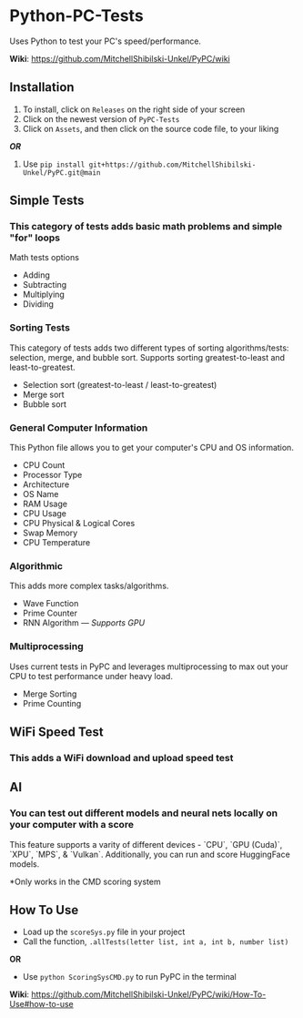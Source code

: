 # Python-PC-Tests
Uses Python to test your PC's speed/performance. 

**Wiki**: https://github.com/MitchellShibilski-Unkel/PyPC/wiki

## Installation
1. To install, click on `Releases` on the right side of your screen 
2. Click on the newest version of `PyPC-Tests`
3. Click on `Assets`, and then click on the source code file, to your liking

___OR___

1. Use `pip install git+https://github.com/MitchellShibilski-Unkel/PyPC.git@main`

## Simple Tests
<h3> This category of tests adds basic math problems and simple "for" loops </h3>
<p>Math tests options</p>
<ul>
    <li>Adding</li>
    <li>Subtracting</li>
    <li>Multiplying</li>
    <li>Dividing</li>
</ul>

<h3>Sorting Tests</h3>
<p>This category of tests adds two different types of sorting algorithms/tests: selection, merge, and bubble sort. Supports sorting greatest-to-least and least-to-greatest.</p>
<ul>
    <li>Selection sort (greatest-to-least / least-to-greatest)</li>
    <li>Merge sort</li>
    <li>Bubble sort</li>
</ul>

<h3>General Computer Information</h3>
<p>This Python file allows you to get your computer's CPU and OS information.</p>
<ul>
    <li>CPU Count</li>
    <li>Processor Type</li>
    <li>Architecture</li>
    <li>OS Name</li>
    <li>RAM Usage</li>
    <li>CPU Usage</li>
    <li>CPU Physical &amp; Logical Cores</li>
    <li>Swap Memory</li>
    <li>CPU Temperature</li>
</ul>

<h3>Algorithmic</h3>
<p>This adds more complex tasks/algorithms.</p>
<ul>
    <li>Wave Function</li>
    <li>Prime Counter</li>
    <li>RNN Algorithm &mdash; <em>Supports GPU</em></li>
</ul>

<h3>Multiprocessing</h3>
<p>Uses current tests in PyPC and leverages multiprocessing to max out your CPU to test performance under heavy load.</p>
<ul>
    <li>Merge Sorting</li>
    <li>Prime Counting</li>
</ul>
 
## WiFi Speed Test
<h3> This adds a WiFi download and upload speed test </h3>

## AI 
<h3> You can test out different models and neural nets locally on your computer with a score </h3>
<p> This feature supports a varity of different devices - `CPU`, `GPU (Cuda)`, `XPU`, `MPS`, & `Vulkan`. Additionally, you can run and score HuggingFace models. </p>
<p style="bold;"> *Only works in the CMD scoring system </p>

## How To Use
- Load up the `scoreSys.py` file in your project
- Call the function, `.allTests(letter list, int a, int b, number list)`

__OR__

- Use `python ScoringSysCMD.py` to run PyPC in the terminal

**Wiki**: https://github.com/MitchellShibilski-Unkel/PyPC/wiki/How-To-Use#how-to-use
